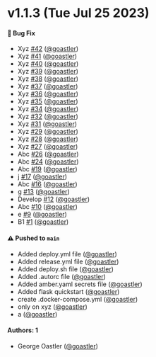 # v1.1.3 (Tue Jul 25 2023)

#### 🐛 Bug Fix

- Xyz [#42](https://github.com/goastler/dummyrepo/pull/42) ([@goastler](https://github.com/goastler))
- Xyz [#41](https://github.com/goastler/dummyrepo/pull/41) ([@goastler](https://github.com/goastler))
- Xyz [#40](https://github.com/goastler/dummyrepo/pull/40) ([@goastler](https://github.com/goastler))
- Xyz [#39](https://github.com/goastler/dummyrepo/pull/39) ([@goastler](https://github.com/goastler))
- Xyz [#38](https://github.com/goastler/dummyrepo/pull/38) ([@goastler](https://github.com/goastler))
- Xyz [#37](https://github.com/goastler/dummyrepo/pull/37) ([@goastler](https://github.com/goastler))
- Xyz [#36](https://github.com/goastler/dummyrepo/pull/36) ([@goastler](https://github.com/goastler))
- Xyz [#35](https://github.com/goastler/dummyrepo/pull/35) ([@goastler](https://github.com/goastler))
- Xyz [#34](https://github.com/goastler/dummyrepo/pull/34) ([@goastler](https://github.com/goastler))
- Xyz [#32](https://github.com/goastler/dummyrepo/pull/32) ([@goastler](https://github.com/goastler))
- Xyz [#31](https://github.com/goastler/dummyrepo/pull/31) ([@goastler](https://github.com/goastler))
- Xyz [#29](https://github.com/goastler/dummyrepo/pull/29) ([@goastler](https://github.com/goastler))
- Xyz [#28](https://github.com/goastler/dummyrepo/pull/28) ([@goastler](https://github.com/goastler))
- Xyz [#27](https://github.com/goastler/dummyrepo/pull/27) ([@goastler](https://github.com/goastler))
- Abc [#26](https://github.com/goastler/dummyrepo/pull/26) ([@goastler](https://github.com/goastler))
- Abc [#24](https://github.com/goastler/dummyrepo/pull/24) ([@goastler](https://github.com/goastler))
- Abc [#19](https://github.com/goastler/dummyrepo/pull/19) ([@goastler](https://github.com/goastler))
- j [#17](https://github.com/goastler/dummyrepo/pull/17) ([@goastler](https://github.com/goastler))
- Abc [#16](https://github.com/goastler/dummyrepo/pull/16) ([@goastler](https://github.com/goastler))
- g [#13](https://github.com/goastler/dummyrepo/pull/13) ([@goastler](https://github.com/goastler))
- Develop [#12](https://github.com/goastler/dummyrepo/pull/12) ([@goastler](https://github.com/goastler))
- Abc [#10](https://github.com/goastler/dummyrepo/pull/10) ([@goastler](https://github.com/goastler))
- e [#9](https://github.com/goastler/dummyrepo/pull/9) ([@goastler](https://github.com/goastler))
- B1 [#1](https://github.com/goastler/dummyrepo/pull/1) ([@goastler](https://github.com/goastler))

#### ⚠️ Pushed to `main`

- Added deploy.yml file ([@goastler](https://github.com/goastler))
- Added release.yml file ([@goastler](https://github.com/goastler))
- Added deploy.sh file ([@goastler](https://github.com/goastler))
- Added .autorc file ([@goastler](https://github.com/goastler))
- Added amber.yaml secrets file ([@goastler](https://github.com/goastler))
- Added flask quickstart ([@goastler](https://github.com/goastler))
- create .docker-compose.yml ([@goastler](https://github.com/goastler))
- only on xyz ([@goastler](https://github.com/goastler))
- a ([@goastler](https://github.com/goastler))

#### Authors: 1

- George Oastler ([@goastler](https://github.com/goastler))
